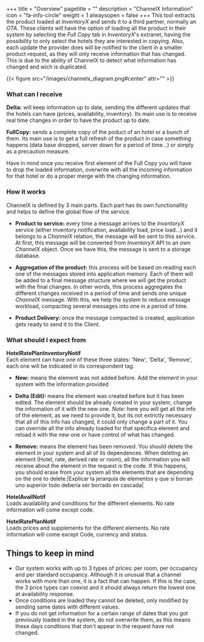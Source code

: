 +++
title = "Overview"
pagetitle = ""
description = "ChannelX Information"
icon = "fa-info-circle"
weight = 1
alwaysopen = false
+++
This tool extracts the product loaded at *InventoryX* and sends it to a third partner, normally an *OTA*. These clients will have the option of loading all the product in their system by selecting the *Full Copy* tab in *InventoryX*'s extranet, having the possibility to only select the hotels they are interested in copying. Also, each update the provider does will be notified to the client in a smaller product request, as they will only receive information that has changed. This is due to the ability of ChannelX to detect what information has changed and wich is duplicated.

{{< figure src="/images/channelx_diagram.png#center" attr="" >}}

### What can I receive
**Delta:** will keep information up to date, sending the different updates that the hotels can have (prices, availability, inventory). Its main use is to receive real time changes in order to have the product up to date.

**FullCopy:** sends a complete copy of the poduct of an hotel or a bunch of them. Its main use is to get a full refresh of the product in case something happens (data base dropped, server down for a period of time...) or simply as a precaution measure.

Have in mind once you receive first element of the Full Copy you will have to drop the loaded information, overwrite with all the incoming information for that hotel or do a proper merge with the changing information.
### How it works
ChannelX is defined by 3 main parts. Each part has its own functionallity and helps to define the global flow of the service.

- **Product to service:** every time a message arrives to the *InventoryX* service (either inventory notification, availability load, price load...) and it belongs to a *ChannelX* relation, the message will be sent to this service. At first, this message will be converted from *InventoryX* API to an own *ChannelX* object. Once we have this, the message is sent to a storage database.

- **Aggregation of the product:** this process will be based on reading each one of the messages stored into application memory. Each of them will be added to a final message structure where we will get the product with the final changes. In other words, this process aggregates the different changes received in a period of time and sends one unique *ChannelX* message. With this, we help the system to reduce message workload, compacting several messages into one in a period of time. 

- **Product Delivery:** once the message compacted is created, application gets ready to send it to the Client. 

### What should I expect from
**HotelRatePlanInventoryNotif**\
Each element can have one of these three states: 'New', 'Delta', 'Remove', each one will be indicated in its correspondent tag.

- **New:** means the element was not added before. Add the element in your system with the information provided

- **Delta (Edit):** means the element was created before but it has been edited. The element should be already created in your system, change the information of it with the new one. *Note:* here you will get all the info of the element, as we need to provide it, but its not extrictly necessary that all of this info has changed, it could only change a part of it. You can override all the info already loaded for that specifica element and reload it with the new one or have control of what has changed.

- **Remove:** means the element has been removed. You should delete the element in your system and all of its dependences. When deleting an element (Hotel, rate, derived rate or room), all the information you will receive about the element in the request is the code. If this happens, you should erase from your system all the elements that are depending on the one to delete.|Explicar la jerarquía de elementos y que si borran uno superior todo debería ser borrado en cascada|

**HotelAvailNotif**\
Loads availability and conditions for the different elements. No rate information will come except code.

**HotelRatePlanNotif**\
Loads prices and supplements for the different elements. No rate information will come except Code, currency and status.
## Things to keep in mind
- Our system works with up to 3 types of prices: per room, per occupancy and per standard occupancy. Although it is unusual that a channel works with more than one, it is a fact that can happen. If this is the case, the 3 price types can coexist and it should always return the lowest one at availability response. 
- Once conditions are loaded they cannot be deleted, only modified by sending same dates with different values.
- If you do not get information for a certain range of dates that you got previously loaded in the system, do not overwrite them, as this means these days conditions that don't appear in the request have not changed. 


